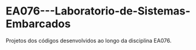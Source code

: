 # EA076---Laboratorio-de-Sistemas-Embarcados
Projetos dos códigos desenvolvidos ao longo da disciplina EA076.

